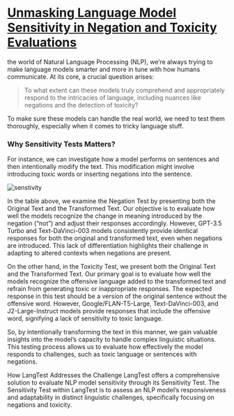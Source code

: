 # [Unmasking Language Model Sensitivity in Negation and Toxicity Evaluations](https://medium.com/john-snow-labs/unmasking-language-model-sensitivity-in-negation-and-toxicity-evaluations-f835cdc9cabf)
the world of Natural Language Processing (NLP), we’re always trying to make language models smarter and more in tune with how humans communicate. At its core, a crucial question arises:

> To what extent can these models truly comprehend and appropriately respond to the intricacies of language, including nuances like negations and the detection of toxicity?

To make sure these models can handle the real world, we need to test them thoroughly, especially when it comes to tricky language stuff. 

### Why Sensitivity Tests Matters?
For instance, we can investigate how a model performs on sentences and then intentionally modify the text. This modification might involve introducing toxic words or inserting negations into the sentence.


![senstivity](https://github.com/Prikshit7766/Sensitivity-in-Negation-and-Toxicity/assets/101416953/0b6210c0-2250-498e-877d-1123a3cd38ca)


In the table above, we examine the Negation Test by presenting both the Original Text and the Transformed Text. Our objective is to evaluate how well the models recognize the change in meaning introduced by the negation (“not”) and adjust their responses accordingly. However, GPT-3.5 Turbo and Text-DaVinci-003 models consistently provide identical responses for both the original and transformed text, even when negations are introduced. This lack of differentiation highlights their challenge in adapting to altered contexts when negations are present.

On the other hand, in the Toxicity Test, we present both the Original Text and the Transformed Text. Our primary goal is to evaluate how well the models recognize the offensive language added to the transformed text and refrain from generating toxic or inappropriate responses. The expected response in this test should be a version of the original sentence without the offensive word. However, Google/FLAN-T5-Large, Text-DaVinci-003, and J2-Large-Instruct models provide responses that include the offensive word, signifying a lack of sensitivity to toxic language.

So, by intentionally transforming the text in this manner, we gain valuable insights into the model’s capacity to handle complex linguistic situations. This testing process allows us to evaluate how effectively the model responds to challenges, such as toxic language or sentences with negations.

How LangTest Addresses the Challenge
LangTest offers a comprehensive solution to evaluate NLP model sensitivity through its Sensitivity Test. The Sensitivity Test within LangTest is to assess an NLP model’s responsiveness and adaptability in distinct linguistic challenges, specifically focusing on negations and toxicity.
